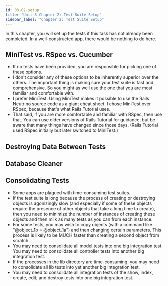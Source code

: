 ```yaml
---
id: 03-02-setup
title: "Unit 3 Chapter 2: Test Suite Setup"
sidebar_label: "Chapter 2: Test Suite Setup"
---
```


In this chapter, you will set up the tests if this task has not already been completed.  In a well-constructed app, there would be nothing to do here.

## MiniTest vs. RSpec vs. Cucumber
* If no tests have been provided, you are responsible for picking one of these options.
* I don't consider any of these options to be inherently superior over the others.  The important thing is making sure your test suite is fast and comprehensive.  So you might as well use the one that you are most familiar and comfortable with.
* I prefer MiniTest.  Using MiniTest makes it possible to use the Rails Neutrino source code as a giant cheat sheet.  I chose MiniTest over RSpec, because that's what Rails Tutorial uses.
* That said, if you are more comfortable and familiar with RSpec, then use that.  You can use older versions of Rails Tutorial for guidance, but be aware that many things have changed since those days.  (Rails Tutorial used RSpec initially but later switched to MiniTest.)

## Destroying Data Between Tests

## Database Cleaner

## Consolidating Tests
* Some apps are plagued with time-consuming test suites.
* If the test suite is long because the process of creating or destroying objects is agonizingly slow (and especially if some of these objects require the presence of other objects that take a long time to create), then you need to minimize the number of instances of creating these objects and then milk as many tests as you can from each instance.
* For some tests, you may wish to copy objects (with a command like "@object_1b = @object_1a") and then changing certain parameters.  This process is likely to be MUCH faster than creating a second object from scratch.
* You may need to consolidate all model tests into one big integration test.  You may need to consolidate all controller tests into another big integration test.
* If the processes in the lib directory are time-consuming, you may need to consolidate all lib tests into yet another big integration test.
* You may need to consolidate all integration tests of the show, index, create, edit, and destroy tests into one big integration test.
